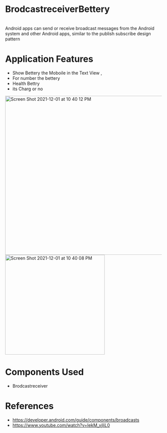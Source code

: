 # BrodcastreceiverBettery


<br />
Android apps can send or receive broadcast messages from the Android system and other Android apps, similar to the publish subscribe design pattern

# Application Features

- Show Bettery the Moboile in the Text View , 
- For number the bettery 
- Health Bettry
- its Charg or no


<img width="510" alt="Screen Shot 2021-12-01 at 10 40 12 PM" src="https://user-images.githubusercontent.com/92260200/144302711-ed0e5cc9-9d3f-49b8-9cec-eb797c8a5dc9.png">   
 
<img width="320" alt="Screen Shot 2021-12-01 at 10 40 08 PM" src="https://user-images.githubusercontent.com/92260200/144302694-a282e36d-51ae-41e1-901d-f04c0e2abd8b.png">
 




# Components Used
- Brodcastreceiver










# References
- https://developer.android.com/guide/components/broadcasts
- https://www.youtube.com/watch?v=IekM_vjIiL0






